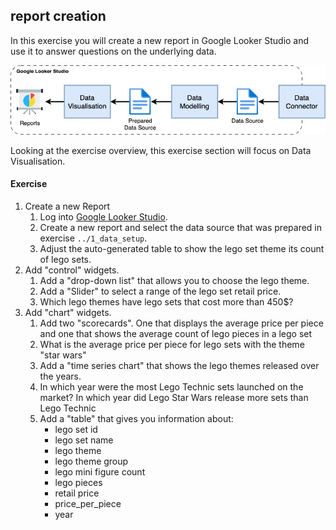## report creation
In this exercise you will create a new report in Google Looker Studio and use it to answer questions on the underlying data.

!["alt"](../../materials/screenshot/exerciseOverview.jpg)

Looking at the exercise overview, this exercise section will focus on Data Visualisation.

#### Exercise
   1. Create a new Report
      1. Log into [Google Looker Studio](https://lookerstudio.google.com/).
      1. Create a new report and select the data source that was prepared in exercise `../1_data_setup`.
      2. Adjust the auto-generated table to show the lego set theme its count of lego sets.
   2. Add "control" widgets.
      1. Add a "drop-down list" that allows you to choose the lego theme.
      2. Add a "Slider" to select a range of the lego set retail price.
      1. Which lego themes have lego sets that cost more than 450$?
   3. Add "chart" widgets.
      1. Add two "scorecards". One that displays the average price per piece and one that shows the average count of lego pieces in a lego set
      2. What is the average price per piece for lego sets with the theme "star wars"
      3. Add a "time series chart" that shows the lego themes released over the years.
      4. In which year were the most Lego Technic sets launched on the market? In which year did Lego Star Wars release more sets than Lego Technic
      5. Add a "table" that gives you information about:
         - lego set id
         - lego set name
         - lego theme
         - lego theme group
         - lego mini figure count
         - lego pieces
         - retail price
         - price_per_piece
         - year

